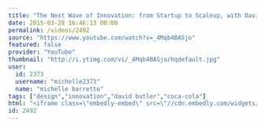 ```yaml
---
title: "The Next Wave of Innovation: from Startup to Scaleup, with David Butler"
date: 2015-03-28 16:46:13 00:00
permalink: /videos/2492
source: "https://www.youtube.com/watch?v=_4Mqb4BASjo"
featured: false
provider: "YouTube"
thumbnail: "http://i.ytimg.com/vi/_4Mqb4BASjo/hqdefault.jpg"
user:
  id: 2373
  username: "michelle2373"
  name: "michelle barretto"
tags: ["design","innovation","david butler","coca-cola"]
html: "<iframe class=\"embedly-embed\" src=\"//cdn.embedly.com/widgets/media.html?src=http%3A%2F%2Fwww.youtube.com%2Fembed%2F_4Mqb4BASjo%3Fwmode%3Dtransparent%26feature%3Doembed&wmode=transparent&url=https%3A%2F%2Fwww.youtube.com%2Fwatch%3Fv%3D_4Mqb4BASjo&image=http%3A%2F%2Fi.ytimg.com%2Fvi%2F_4Mqb4BASjo%2Fhqdefault.jpg&key=daaebf4d9cdd46779200162d0ca86e20&type=text%2Fhtml&schema=youtube\" width=\"854\" height=\"480\" scrolling=\"no\" frameborder=\"0\" allowfullscreen></iframe>"
id: 2492
---
```


